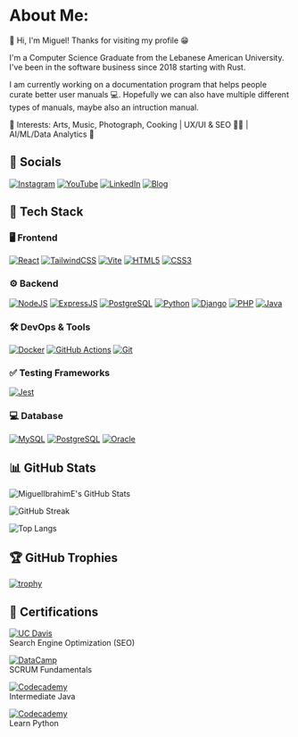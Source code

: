 # About Me:
👋 Hi, I'm Miguel! Thanks for visiting my profile 😁

I'm a Computer Science Graduate from the Lebanese American University. I've been in the software business since 2018 starting with Rust.

I am currently working on a documentation program that helps people curate better user manuals 💻. Hopefully we can also have multiple different types of manuals, maybe also an intruction manual. 

🎨 Interests: Arts, Music, Photograph, Cooking | UX/UI & SEO 🧑‍🎨 | AI/ML/Data Analytics 🤖 

##  🛜 Socials
[![Instagram](https://img.shields.io/badge/Instagram-E4405F?style=for-the-badge&logo=instagram&logoColor=white)](https://instagram.com/miguel_ibrahim)
[![YouTube](https://img.shields.io/badge/YouTube-FF0000?style=for-the-badge&logo=youtube&logoColor=white)](https://youtube.com/@miguelibrahim2151)
[![LinkedIn](https://img.shields.io/badge/LinkedIn-0A66C2?style=for-the-badge&logo=linkedin&logoColor=white)](https://www.linkedin.com/in/miguel-ibrahim)
[![Blog](https://img.shields.io/badge/Blog-111111?style=for-the-badge&logo=ghost&logoColor=white)](https://miguel-ibrahim.netlify.app/)

## 🚀 Tech Stack

### 🖥️ Frontend
[![React](https://img.shields.io/badge/React-20232A?style=for-the-badge&logo=react&logoColor=61DAFB)]()
[![TailwindCSS](https://img.shields.io/badge/Tailwind_CSS-06B6D4?style=for-the-badge&logo=tailwindcss&logoColor=white)]()
[![Vite](https://img.shields.io/badge/Vite-646CFF?style=for-the-badge&logo=vite&logoColor=white)]()
[![HTML5](https://img.shields.io/badge/HTML5-E34F26?style=for-the-badge&logo=html5&logoColor=white)]()
[![CSS3](https://img.shields.io/badge/CSS3-1572B6?style=for-the-badge&logo=css3&logoColor=white)]()

### ⚙️ Backend
[![NodeJS](https://img.shields.io/badge/Node.js-43853D?style=for-the-badge&logo=node-dot-js&logoColor=white)]()
[![ExpressJS](https://img.shields.io/badge/Express.js-000000?style=for-the-badge&logo=express&logoColor=white)]()
[![PostgreSQL](https://img.shields.io/badge/PostgreSQL-316192?style=for-the-badge&logo=postgresql&logoColor=white)]()
[![Python](https://img.shields.io/badge/Python-3776AB?style=for-the-badge&logo=python&logoColor=white)]()
[![Django](https://img.shields.io/badge/Django-092E20?style=for-the-badge&logo=django&logoColor=white)]()
[![PHP](https://img.shields.io/badge/PHP-777BB4?style=for-the-badge&logo=php&logoColor=white)]()
[![Java](https://img.shields.io/badge/Java-ED8B00?style=for-the-badge&logo=java&logoColor=white)]()


### 🛠️ DevOps & Tools
[![Docker](https://img.shields.io/badge/Docker-2496ED?style=for-the-badge&logo=docker&logoColor=white)]()
[![GitHub Actions](https://img.shields.io/badge/GitHub_Actions-2088FF?style=for-the-badge&logo=github-actions&logoColor=white)]()
[![Git](https://img.shields.io/badge/Git-F05032?style=for-the-badge&logo=git&logoColor=white)]()

### ✅ Testing Frameworks
[![Jest](https://img.shields.io/badge/Jest-C21325?style=for-the-badge&logo=jest&logoColor=white)]()

### 💻 Database
[![MySQL](https://img.shields.io/badge/MySQL-4479A1?style=for-the-badge&logo=mysql&logoColor=white)]()
[![PostgreSQL](https://img.shields.io/badge/PostgreSQL-4169E1?style=for-the-badge&logo=postgresql&logoColor=white)]()
[![Oracle](https://img.shields.io/badge/Oracle-F80000?style=for-the-badge&logo=oracle&logoColor=white)]()

## 📊 GitHub Stats

![MiguelIbrahimE's GitHub Stats](https://github-readme-stats.vercel.app/api?username=MiguelIbrahimE&show_icons=true&theme=dark&rank_icon=percentile)

![GitHub Streak](https://streak-stats.demolab.com/?user=MiguelIbrahimE&theme=dark)

![Top Langs](https://github-readme-stats.vercel.app/api/top-langs/?username=MiguelIbrahimE&layout=compact&theme=dark)

## 🏆 GitHub Trophies
[![trophy](https://github-profile-trophy.vercel.app/?username=MiguelIbrahimE&theme=darkhub&rank=S,AAA,AA,A,B,C)](https://github.com/ryo-ma/github-profile-trophy)

## 🏅 Certifications

[![UC Davis](https://img.shields.io/badge/UC_Davis-002855?style=for-the-badge&logo=coursera&logoColor=white)](https://your-certificate-link.com)  
Search Engine Optimization (SEO)

[![DataCamp](https://img.shields.io/badge/SCRUM-Datacamp-03EF62?style=for-the-badge&logo=datacamp&logoColor=white)](https://your-certificate-link.com)  
SCRUM Fundamentals

[![Codecademy](https://img.shields.io/badge/Intermediate%20Java-Codecademy-1F4056?style=for-the-badge&logo=codecademy&logoColor=white)](https://your-certificate-link.com)  
Intermediate Java

[![Codecademy](https://img.shields.io/badge/Learn%20Python-Codecademy-1F4056?style=for-the-badge&logo=codecademy&logoColor=white)](https://your-certificate-link.com)  
Learn Python


